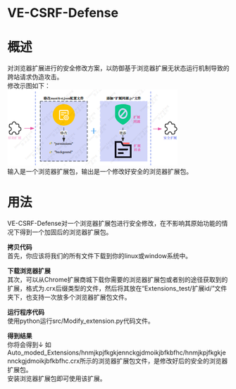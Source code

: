 # VE-CSRF-Defense

# 概述
对浏览器扩展进行的安全修改方案，以防御基于浏览器扩展无状态运行机制导致的跨站请求伪造攻击。  
修改示图如下：  
![alt](src/修改示图.png "修改示图")  
输入是一个浏览器扩展包，输出是一个修改好安全的浏览器扩展包。
# 用法
VE-CSRF-Defense对一个浏览器扩展包进行安全修改，在不影响其原始功能的情况下得到一个加固后的浏览器扩展包。

**拷贝代码**  
首先，你应该将我们的所有文件下载到你的linux或window系统中。

**下载浏览器扩展**  
其次，可以从Chrome扩展商城下载你需要的浏览器扩展包或者别的途径获取到的扩展，格式为.crx后缀类型的文件，然后将其放在“Extensions_test/扩展id/”文件夹下，也支持一次放多个浏览器扩展包文件。  

**运行程序代码**  
使用python运行src/Modify_extension.py代码文件。

**得到结果**  
你将会得到↓ 
如Auto_moded_Extensions/hnmjkpjfkgkjennckgjdmoikjbfkbfhc/hnmjkpjfkgkjennckgjdmoikjbfkbfhc.crx所示的浏览器扩展包文件，是修改好后的安全的浏览器扩展包。  
安装浏览器扩展包即可使用该扩展。

